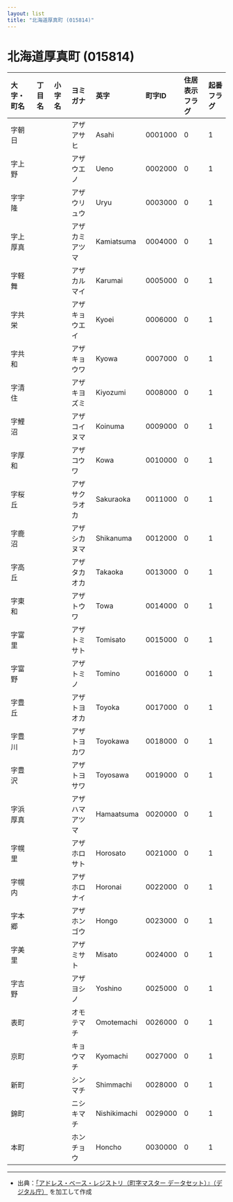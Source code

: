 ```yaml
---
layout: list
title: "北海道厚真町 (015814)"
---
```


# 北海道厚真町 (015814)

| 大字・町名 | 丁目名 | 小字名 | ヨミガナ | 英字 | 町字ID | 住居表示フラグ | 起番フラグ |
|:---|:---|:---|:---|:---|:---|:---|:---|
| 字朝日 |  |  | アザアサヒ   | Asahi | 0001000 | 0 | 1 |
| 字上野 |  |  | アザウエノ   | Ueno | 0002000 | 0 | 1 |
| 字宇隆 |  |  | アザウリュウ   | Uryu | 0003000 | 0 | 1 |
| 字上厚真 |  |  | アザカミアツマ   | Kamiatsuma | 0004000 | 0 | 1 |
| 字軽舞 |  |  | アザカルマイ   | Karumai | 0005000 | 0 | 1 |
| 字共栄 |  |  | アザキョウエイ   | Kyoei | 0006000 | 0 | 1 |
| 字共和 |  |  | アザキョウワ   | Kyowa | 0007000 | 0 | 1 |
| 字清住 |  |  | アザキヨズミ   | Kiyozumi | 0008000 | 0 | 1 |
| 字鯉沼 |  |  | アザコイヌマ   | Koinuma | 0009000 | 0 | 1 |
| 字厚和 |  |  | アザコウワ   | Kowa | 0010000 | 0 | 1 |
| 字桜丘 |  |  | アザサクラオカ   | Sakuraoka | 0011000 | 0 | 1 |
| 字鹿沼 |  |  | アザシカヌマ   | Shikanuma | 0012000 | 0 | 1 |
| 字高丘 |  |  | アザタカオカ   | Takaoka | 0013000 | 0 | 1 |
| 字東和 |  |  | アザトウワ   | Towa | 0014000 | 0 | 1 |
| 字富里 |  |  | アザトミサト   | Tomisato | 0015000 | 0 | 1 |
| 字富野 |  |  | アザトミノ   | Tomino | 0016000 | 0 | 1 |
| 字豊丘 |  |  | アザトヨオカ   | Toyoka | 0017000 | 0 | 1 |
| 字豊川 |  |  | アザトヨカワ   | Toyokawa | 0018000 | 0 | 1 |
| 字豊沢 |  |  | アザトヨサワ   | Toyosawa | 0019000 | 0 | 1 |
| 字浜厚真 |  |  | アザハマアツマ   | Hamaatsuma | 0020000 | 0 | 1 |
| 字幌里 |  |  | アザホロサト   | Horosato | 0021000 | 0 | 1 |
| 字幌内 |  |  | アザホロナイ   | Horonai | 0022000 | 0 | 1 |
| 字本郷 |  |  | アザホンゴウ   | Hongo | 0023000 | 0 | 1 |
| 字美里 |  |  | アザミサト   | Misato | 0024000 | 0 | 1 |
| 字吉野 |  |  | アザヨシノ   | Yoshino | 0025000 | 0 | 1 |
| 表町 |  |  | オモテマチ   | Omotemachi | 0026000 | 0 | 1 |
| 京町 |  |  | キョウマチ   | Kyomachi | 0027000 | 0 | 1 |
| 新町 |  |  | シンマチ   | Shimmachi | 0028000 | 0 | 1 |
| 錦町 |  |  | ニシキマチ   | Nishikimachi | 0029000 | 0 | 1 |
| 本町 |  |  | ホンチョウ   | Honcho | 0030000 | 0 | 1 |

---

- 出典：[「アドレス・ベース・レジストリ（町字マスター データセット）』（デジタル庁）](https://www.digital.go.jp/policies/base_registry_address/) を加工して作成